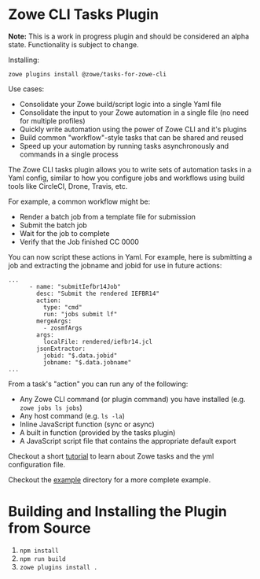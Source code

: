 # Zowe CLI Tasks Plugin
**Note:** This is a work in progress plugin and should be considered an alpha state. Functionality is subject to change.

Installing: 
```
zowe plugins install @zowe/tasks-for-zowe-cli
```

Use cases: 
- Consolidate your Zowe build/script logic into a single Yaml file
- Consolidate the input to your Zowe automation in a single file (no need for multiple profiles)
- Quickly write automation using the power of Zowe CLI and it's plugins
- Build common "workflow"-style tasks that can be shared and reused 
- Speed up your automation by running tasks asynchronously and commands in a single process 

The Zowe CLI tasks plugin allows you to write sets of automation tasks in a Yaml config, similar to how you configure jobs and workflows using build tools like CircleCI, Drone, Travis, etc. 

For example, a common workflow might be:
- Render a batch job from a template file for submission
- Submit the batch job 
- Wait for the job to complete
- Verify that the Job finished CC 0000

You can now script these actions in Yaml. For example, here is submitting a job and extracting the jobname and jobid for use in future actions:
```
...
      - name: "submitIefbr14Job"
        desc: "Submit the rendered IEFBR14"
        action:
          type: "cmd"
          run: "jobs submit lf"
        mergeArgs:
          - zosmfArgs
        args:
          localFile: rendered/iefbr14.jcl
        jsonExtractor: 
          jobid: "$.data.jobid"
          jobname: "$.data.jobname"
...
```

From a task's "action" you can run any of the following:
- Any Zowe CLI command (or plugin command) you have installed (e.g. `zowe jobs ls jobs`)
- Any host command (e.g. `ls -la`)
- Inline JavaScript function (sync or async)
- A built in function (provided by the tasks plugin)
- A JavaScript script file that contains the appropriate default export

Checkout a short [tutorial](./docs/starter.md) to learn about Zowe tasks and the yml configuration file.

Checkout the [example](./example) directory for a more complete example. 

# Building and Installing the Plugin from Source
1. `npm install`
2. `npm run build`
3. `zowe plugins install .`
